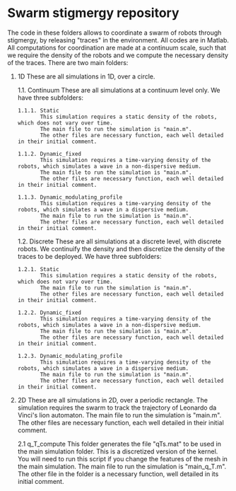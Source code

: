 # Swarm stigmergy repository

The code in these folders allows to coordinate a swarm of robots through stigmergy, by releasing "traces" in the environment. All codes are in Matlab.
All computations for coordination are made at a continuum scale, such that we require the density of the robots and we compute the necessary density of the traces.
There are two main folders:

1. 1D
   These are all simulations in 1D, over a circle.
   
   1.1. Continuum
       These are all simulations at a continuum level only. We have three subfolders:
       
       1.1.1. Static
              This simulation requires a static density of the robots, which does not vary over time.
              The main file to run the simulation is "main.m".
              The other files are necessary function, each well detailed in their initial comment.
              
       1.1.2. Dynamic_fixed
              This simulation requires a time-varying density of the robots, which simulates a wave in a non-dispersive medium.
              The main file to run the simulation is "main.m".
              The other files are necessary function, each well detailed in their initial comment.
              
       1.1.3. Dynamic_modulating_profile
              This simulation requires a time-varying density of the robots, which simulates a wave in a dispersive medium.
              The main file to run the simulation is "main.m".
              The other files are necessary function, each well detailed in their initial comment.
              
   1.2. Discrete
       These are all simulations at a discrete level, with discrete robots. We continuify the density and then discretize the density of the traces to be deployed. We          have three subfolders:
       
       1.2.1. Static
              This simulation requires a static density of the robots, which does not vary over time.
              The main file to run the simulation is "main.m".
              The other files are necessary function, each well detailed in their initial comment.
              
       1.2.2. Dynamic_fixed
              This simulation requires a time-varying density of the robots, which simulates a wave in a non-dispersive medium.
              The main file to run the simulation is "main.m".
              The other files are necessary function, each well detailed in their initial comment.
              
       1.2.3. Dynamic_modulating_profile
              This simulation requires a time-varying density of the robots, which simulates a wave in a dispersive medium.
              The main file to run the simulation is "main.m".
              The other files are necessary function, each well detailed in their initial comment.
              
2. 2D
   These are all simulations in 2D, over a periodic rectangle.
   The simulation requires the swarm to track the trajectory of Leonardo da Vinci's lion automaton.
   The main file to run the simulation is "main.m".
   The other files are necessary function, each well detailed in their initial comment.
   
   2.1 q_T_compute
       This folder generates the file "qTs.mat" to be used in the main simulation folder. This is a discretized version of the kernel.
       You will need to run this script if you change the features of the mesh in the main simulation.
       The main file to run the simulation is "main_q_T.m".
       The other file in the folder is a necessary function, well detailed in its initial comment.
